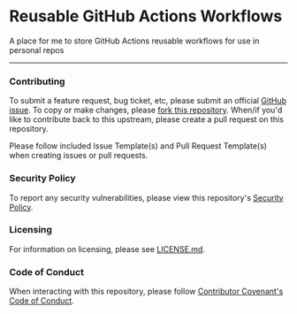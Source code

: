 # Reusable GitHub Actions Workflows

A place for me to store GitHub Actions reusable workflows for use in personal repos

---

### Contributing

To submit a feature request, bug ticket, etc, please submit an official [GitHub issue](https://github.com/OWNER/REPOSITORY_NAME/issues/new). To copy or make changes, please [fork this repository](https://github.com/OWNER/REPOSITORY_NAME/fork). When/if you'd like to contribute back to this upstream, please create a pull request on this repository.

Please follow included Issue Template(s) and Pull Request Template(s) when creating issues or pull requests.

### Security Policy

To report any security vulnerabilities, please view this repository's [Security Policy](https://github.com/OWNER/REPOSITORY_NAME/security/policy).

### Licensing

For information on licensing, please see [LICENSE.md](https://github.com/OWNER/REPOSITORY_NAME/blob/main/LICENSE.md).

### Code of Conduct

When interacting with this repository, please follow [Contributor Covenant's Code of Conduct](https://contributor-covenant.org).
